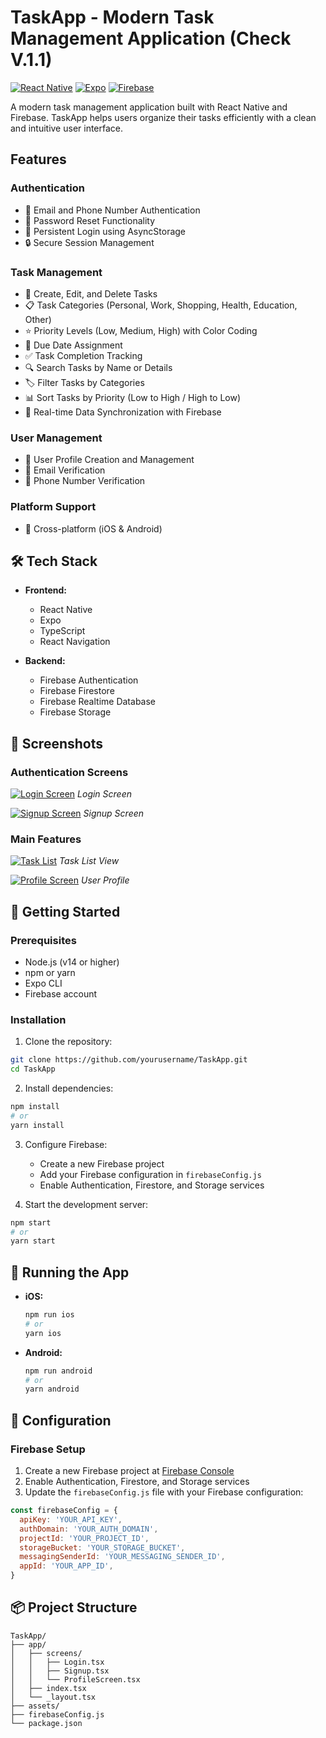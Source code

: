 # TaskApp - Modern Task Management Application (Check V.1.1)

[![React Native](https://img.shields.io/badge/React%20Native-0.76.8-blue.svg)](https://reactnative.dev/)
[![Expo](https://img.shields.io/badge/Expo-52.0.42-blue.svg)](https://expo.dev/)
[![Firebase](https://img.shields.io/badge/Firebase-11.6.0-orange.svg)](https://firebase.google.com/)

A modern task management application built with React Native and Firebase. TaskApp helps users organize their tasks efficiently with a clean and intuitive user interface.

## Features

### Authentication

- 🔐 Email and Phone Number Authentication
- 🔑 Password Reset Functionality
- 💾 Persistent Login using AsyncStorage
- 🔒 Secure Session Management

### Task Management

- 📝 Create, Edit, and Delete Tasks
- 📋 Task Categories (Personal, Work, Shopping, Health, Education, Other)
- ⭐ Priority Levels (Low, Medium, High) with Color Coding
- 📅 Due Date Assignment
- ✅ Task Completion Tracking
- 🔍 Search Tasks by Name or Details
- 🏷️ Filter Tasks by Categories
- 📊 Sort Tasks by Priority (Low to High / High to Low)
- 📱 Real-time Data Synchronization with Firebase

### User Management

- 👤 User Profile Creation and Management
- 📧 Email Verification
- 📱 Phone Number Verification

### Platform Support

- 📱 Cross-platform (iOS & Android)

## 🛠️ Tech Stack

- **Frontend:**

  - React Native
  - Expo
  - TypeScript
  - React Navigation

- **Backend:**
  - Firebase Authentication
  - Firebase Firestore
  - Firebase Realtime Database
  - Firebase Storage

## 📸 Screenshots

### Authentication Screens

[![Login Screen](PLACEHOLDER_LOGIN_SCREEN.png)](PLACEHOLDER_LOGIN_SCREEN.png)
_Login Screen_

[![Signup Screen](PLACEHOLDER_SIGNUP_SCREEN.png)](PLACEHOLDER_SIGNUP_SCREEN.png)
_Signup Screen_

### Main Features

[![Task List](PLACEHOLDER_TASK_LIST.png)](PLACEHOLDER_TASK_LIST.png)
_Task List View_

[![Profile Screen](PLACEHOLDER_PROFILE_SCREEN.png)](PLACEHOLDER_PROFILE_SCREEN.png)
_User Profile_

## 🚀 Getting Started

### Prerequisites

- Node.js (v14 or higher)
- npm or yarn
- Expo CLI
- Firebase account

### Installation

1. Clone the repository:

```bash
git clone https://github.com/yourusername/TaskApp.git
cd TaskApp
```

2. Install dependencies:

```bash
npm install
# or
yarn install
```

3. Configure Firebase:

   - Create a new Firebase project
   - Add your Firebase configuration in `firebaseConfig.js`
   - Enable Authentication, Firestore, and Storage services

4. Start the development server:

```bash
npm start
# or
yarn start
```

## 📱 Running the App

- **iOS:**

  ```bash
  npm run ios
  # or
  yarn ios
  ```

- **Android:**
  ```bash
  npm run android
  # or
  yarn android
  ```

## 🔧 Configuration

### Firebase Setup

1. Create a new Firebase project at [Firebase Console](https://console.firebase.google.com/)
2. Enable Authentication, Firestore, and Storage services
3. Update the `firebaseConfig.js` file with your Firebase configuration:

```javascript
const firebaseConfig = {
  apiKey: 'YOUR_API_KEY',
  authDomain: 'YOUR_AUTH_DOMAIN',
  projectId: 'YOUR_PROJECT_ID',
  storageBucket: 'YOUR_STORAGE_BUCKET',
  messagingSenderId: 'YOUR_MESSAGING_SENDER_ID',
  appId: 'YOUR_APP_ID',
}
```

## 📦 Project Structure

```
TaskApp/
├── app/
│   ├── screens/
│   │   ├── Login.tsx
│   │   ├── Signup.tsx
│   │   └── ProfileScreen.tsx
│   ├── index.tsx
│   └── _layout.tsx
├── assets/
├── firebaseConfig.js
└── package.json
```
